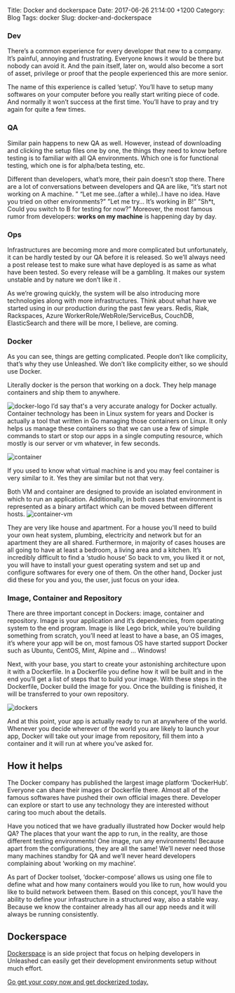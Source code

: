 Title:  Docker and dockerspace
Date:   2017-06-26 21:14:00 +1200
Category: Blog
Tags: docker
Slug: docker-and-dockerspace

### Dev
There’s a common experience for every developer that new to a company. It’s painful, annoying and frustrating. Everyone knows it would be there but nobody can avoid it. And the pain itself, later on, would also become a sort of asset, privilege or proof that the people experienced this are more senior. 

The name of this experience is called ’setup’. You’ll have to setup many softwares on your computer before you really start writing  piece of code. And normally it won’t success at the first time. You’ll have to pray and try again for quite a few times.

### QA
Similar pain happens to new QA as well. However, instead of downloading and clicking the setup files one by one, the things they need to know before testing is to familiar with all QA environments. Which one is for functional testing, which one is for alpha/beta testing, etc.

Different than developers, what’s more, their pain doesn’t stop there. There are a lot of conversations between developers and QA are like, “it’s start not working on A machine. ” “Let me see..(after a while)..I have no idea. Have you tried on other environments?” ”Let me try… It’s working in B!” ”Sh\*t, Could you switch to B for testing for now?” Moreover, the most famous rumor from developers: **works on my machine** is happening day by day.

### Ops
Infrastructures are becoming more and more complicated but unfortunately, it can be hardly tested by our QA before it is released. So we’ll always need a post release test to make sure what have deployed is as same as what have been tested. So every release will be a gambling. It makes our system unstable and by nature we don’t like it .

As we’re growing quickly, the system will be also introducing more technologies along with more infrastructures. Think about what have we started using in our production during the past few years. Redis, Riak, Rackspaces, Azure WorkerRole/WebRole/ServiceBus, CouchDB, ElasticSearch and there will be more, I believe, are coming.

### Docker
As you can see, things are getting complicated. People don’t like complicity, that’s why they use Unleashed. We don’t like complicity either, so we should use Docker.

Literally docker is the person that working on a dock. They help manage containers and ship them to anywhere.

![docker-logo]({attach}/images/docker-logo.png)
I’d say that's a very accurate analogy for Docker actually. Container technology has been in Linux system for years and Docker is actually a tool that written in Go managing those containers on Linux. It only helps us manage these containers so that we can use a few of simple commands to start or stop our apps in a single computing resource, which mostly is our server or vm whatever, in few seconds.

![container]({attach}/images/container.png)

If you used to know what virtual machine is and you may feel  container is very similar to it. Yes they are similar but not that very. 

Both VM and container are designed to provide an isolated environment in which to run an application. Additionally, in both cases that environment is represented as a binary artifact which can be moved between different hosts. 
![container-vm]({attach}/images/container-vm.png)

They are very like house and apartment. For a house you'll need to build your own heat system, plumbing, electricity and network but for an apartment they are all shared. Furthermore, in majority of cases houses are all going to have at least a bedroom, a living area and a kitchen. It’s incredibly difficult to find a ‘studio house’ So back to vm, you liked it or not, you will have to install your guest operating system and set up and configure softwares for every one of them. On the other hand, Docker just did these for you and you, the user, just focus on your idea.

### Image, Container and Repository
There are three important concept in Dockers: image, container and repository. Image is your application and it’s dependencies, from operating system to the end program. Image is like Lego brick, while you’re building something from scratch, you’ll need at least to have a base, an OS images, it’s where your app will be on, most famous OS have started support Docker such as Ubuntu, CentOS, Mint, Alpine and … Windows! 

Next, with your base, you start to create your astonishing architecture upon it with a Dockerfile. In a Dockerfile you define how it will be built and in the end you’ll get a list of steps that to build your image. With these steps in the Dockerfile, Docker build the image for you. Once the building is finished, it will be transferred to your own repository.

![dockers]({attach}/images/dockers.png)

And at this point, your app is actually ready to run at anywhere of the world. Whenever you decide wherever of the world you are likely to launch your app, Docker will take out your image from repository, fill them into a container and it will run at where you’ve asked for.

## How it helps
The Docker company has published the largest image platform ‘DockerHub’. Everyone can share their images or Dockerfile there. Almost all of the famous softwares have pushed their own official images there. Developer can explore or start to use any technology they are interested without caring too much about the details.

Have you noticed that we have gradually illustrated how Docker would help QA? The places that your want the app to run, in the reality, are those different testing environments! One image, run any environments! Because apart from the configurations, they are all the same! We’ll never need those many machines standby for QA and we’ll never heard developers complaining about ‘working on my machine’.

As part of Docker toolset, ‘docker-compose’ allows us using one file to define what and how many containers would you like to run, how would you like to build network between them. Based on this concept, you’ll have the ability to define your infrastructure in a structured way, also a stable way. Because we know the container already has all our app needs and it will always be running consistently.


## Dockerspace
[Dockerspace](https://zentby.github.io/dockerspace/) is an side project that focus on helping developers in Unleashed can easily get their development environments setup without much effort.

[Go get your copy now and get dockerized today.](https://github.com/zentby/dockerspace)